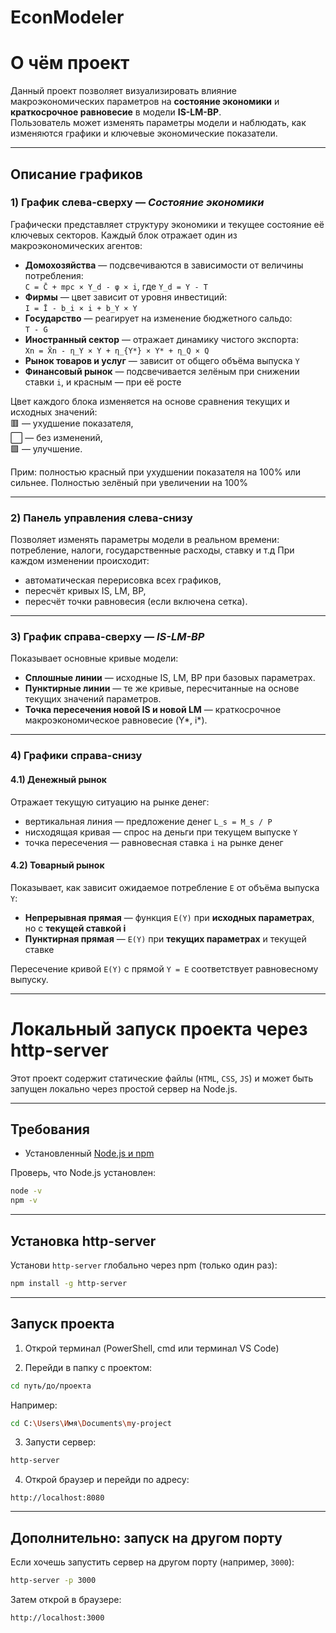 # EconModeler

# О чём проект

Данный проект позволяет визуализировать влияние макроэкономических параметров на **состояние экономики** и **краткосрочное равновесие** в модели **IS-LM-BP**.  
Пользователь может изменять параметры модели и наблюдать, как изменяются графики и ключевые экономические показатели.

---

## Описание графиков

### 1) График **слева-сверху** — _Состояние экономики_

Графически представляет структуру экономики и текущее состояние её ключевых секторов. Каждый блок отражает один из макроэкономических агентов:

- **Домохозяйства** — подсвечиваются в зависимости от величины потребления:  
  `C = C̄ + mpc × Y_d - φ × i`, где `Y_d = Y - T`  
- **Фирмы** — цвет зависит от уровня инвестиций:  
  `I = Ī - b_i × i + b_Y × Y`
- **Государство** — реагирует на изменение бюджетного сальдо:  
  `T - G`
- **Иностранный сектор** — отражает динамику чистого экспорта:  
  `Xn = X̄n - η_Y × Y + η_{Y*} × Y* + η_Q × Q`
- **Рынок товаров и услуг** — зависит от общего объёма выпуска `Y`
- **Финансовый рынок** — подсвечивается зелёным при снижении ставки `i`, и красным — при её росте

Цвет каждого блока изменяется на основе сравнения текущих и исходных значений:  
🟥 — ухудшение показателя,  
⬜️ — без изменений,  
🟩 — улучшение.

Прим: полностью красный при ухудшении показателя на 100% или сильнее. Полностью зелёный при увеличении на 100%

---

### 2) Панель управления **слева-снизу**

Позволяет изменять параметры модели в реальном времени: потребление, налоги, государственные расходы, ставку и т.д 
При каждом изменении происходит:
- автоматическая перерисовка всех графиков,
- пересчёт кривых IS, LM, BP,
- пересчёт точки равновесия (если включена сетка).

---

### 3) График **справа-сверху** — _IS-LM-BP_

Показывает основные кривые модели:

- **Сплошные линии** — исходные IS, LM, BP при базовых параметрах.
- **Пунктирные линии** — те же кривые, пересчитанные на основе текущих значений параметров.
- **Точка пересечения новой IS и новой LM** — краткосрочное макроэкономическое равновесие (Y*, i*).

---

### 4) Графики **справа-снизу**

#### 4.1) **Денежный рынок**

Отражает текущую ситуацию на рынке денег:
- вертикальная линия — предложение денег `L_s = M_s / P`
- нисходящая кривая — спрос на деньги при текущем выпуске `Y`
- точка пересечения — равновесная ставка `i` на рынке денег

#### 4.2) **Товарный рынок**

Показывает, как зависит ожидаемое потребление `E` от объёма выпуска `Y`:
- **Непрерывная прямая** — функция `E(Y)` при **исходных параметрах**, но с **текущей ставкой i**
- **Пунктирная прямая** — `E(Y)` при **текущих параметрах** и текущей ставке

Пересечение кривой `E(Y)` с прямой `Y = E` соответствует равновесному выпуску.

---


# Локальный запуск проекта через http-server

Этот проект содержит статические файлы (`HTML`, `CSS`, `JS`) и может быть запущен локально через простой сервер на Node.js.

---

## Требования

- Установленный [Node.js и npm](https://nodejs.org/)

Проверь, что Node.js установлен:

```bash
node -v
npm -v
```

---

## Установка http-server

Установи `http-server` глобально через npm (только один раз):

```bash
npm install -g http-server
```

---

## Запуск проекта

1. Открой терминал (PowerShell, cmd или терминал VS Code)

2. Перейди в папку с проектом:

```bash
cd путь/до/проекта
```

Например:

```bash
cd C:\Users\Имя\Documents\my-project
```

3. Запусти сервер:

```bash
http-server
```

4. Открой браузер и перейди по адресу:

```
http://localhost:8080
```

---

## Дополнительно: запуск на другом порту

Если хочешь запустить сервер на другом порту (например, `3000`):

```bash
http-server -p 3000
```

Затем открой в браузере:

```
http://localhost:3000
```
